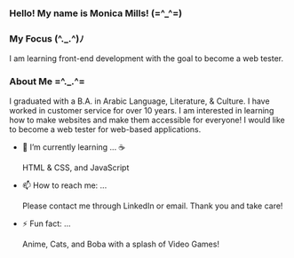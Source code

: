 ### Hello! My name is Monica Mills! (=^_^=)

<!--
**Miru0083/Miru0083** is a ✨ _special_ ✨ repository because its `README.md` (this file) appears on your GitHub profile. -->

### My Focus (^._.^)ﾉ

I am learning front-end development with the goal to become a web tester. 

### About Me  =^._.^= 

I graduated with a B.A. in Arabic Language, Literature, & Culture. I have worked in customer service for over 10 years. I am interested in learning how to make websites and make them accessible for everyone! I would like to become a web tester for web-based applications. 

  - 🌱 I’m currently learning ... ☕

    HTML & CSS, and JavaScript

  - 📫 How to reach me: ... 

    Please contact me through LinkedIn or email. Thank you and take care! 

  - ⚡ Fun fact: ...

    Anime, Cats, and Boba with a splash of Video Games! 
